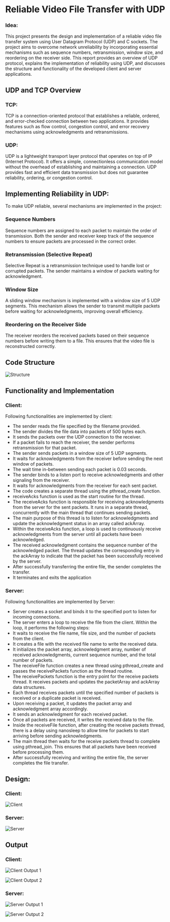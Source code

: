 # Reliable Video File Transfer with UDP


### Idea:
This project presents the design and implementation of a reliable video file transfer system using User Datagram Protocol (UDP) and C sockets. The project aims to overcome network unreliability by incorporating essential mechanisms such as sequence numbers, retransmission, window size, and reordering on the receiver side. This report provides an overview of UDP protocol, explains the implementation of reliability using UDP, and discusses the structure and functionality of the developed client and server applications.

## UDP and TCP Overview

### TCP:
TCP is a connection-oriented protocol that establishes a reliable, ordered, and error-checked connection between two applications. It provides features such as flow control, congestion control, and error recovery mechanisms using acknowledgments and retransmissions.
### UDP:
UDP is a lightweight transport layer protocol that operates on top of IP (Internet Protocol). It offers a simple, connectionless communication model without the overhead of establishing and maintaining a connection. UDP provides fast and efficient data transmission but does not guarantee reliability, ordering, or congestion control.
## Implementing Reliability in UDP:
To make UDP reliable, several mechanisms are implemented in the project:

### 	Sequence Numbers
Sequence numbers are assigned to each packet to maintain the order of transmission. Both the sender and receiver keep track of the sequence numbers to ensure packets are processed in the correct order.

### 	Retransmission (Selective Repeat)
Selective Repeat is a retransmission technique used to handle lost or corrupted packets. The sender maintains a window of packets waiting for acknowledgment. 

### 	Window Size
A sliding window mechanism is implemented with a window size of 5 UDP segments. This mechanism allows the sender to transmit multiple packets before waiting for acknowledgments, improving overall efficiency.

### 	Reordering on the Receiver Side
The receiver reorders the received packets based on their sequence numbers before writing them to a file. This ensures that the video file is reconstructed correctly.

## Code Structure
![Structure](https://github.com/MSunaam/Reliable-UDP/blob/main/Resources/structure.png)
## Functionality and Implementation
### Client:
Following functionalities are implemented by client:
* The sender reads the file specified by the filename provided.
*	The sender divides the file data into packets of 500 bytes each.
*	It sends the packets over the UDP connection to the receiver.
*	If a packet fails to reach the receiver, the sender performs retransmission for that packet.
*	The sender sends packets in a window size of 5 UDP segments.
*	It waits for acknowledgments from the receiver before sending the next window of packets.
*	The wait time in-between sending each packet is 0.03 seconds.
*	The sender binds to a listen port to receive acknowledgments and other signaling from the receiver.
*	It waits for acknowledgments from the receiver for each sent packet.
*	The code creates a separate thread using the pthread_create function. 
*	receiveAcks function is used as the start routine for the thread. 
*	The receiveAcks function is responsible for receiving acknowledgments from the server for the sent packets. It runs in a separate thread, concurrently with the main thread that continues sending packets.
*	The main purpose of this thread is to listen for acknowledgments and update the acknowledgment status in an array called ackArray.
*	Within the receiveAcks function, a loop is used to continuously receive acknowledgments from the server until all packets have been acknowledged.
*	The received acknowledgment contains the sequence number of the acknowledged packet. The thread updates the corresponding entry in the ackArray to indicate that the packet has been successfully received by the server.
*	After successfully transferring the entire file, the sender completes the transfer.
*	It terminates and exits the application

### Server:
Following functionalities are implemented by Server:

*	Server creates a socket and binds it to the specified port to listen for incoming connections.
*	The server enters a loop to receive the file from the client. Within the loop, it performs the following steps:
*	It waits to receive the file name, file size, and the number of packets from the client.
*	It creates a file with the received file name to write the received data.
*	It initializes the packet array, acknowledgment array, number of received acknowledgments, current sequence number, and the total number of packets.
*	The receiveFile function creates a new thread using pthread_create and passes the receivePackets function as the thread routine. 
*	The receivePackets function is the entry point for the receive packets thread. It receives packets and updates the packetArray and ackArray data structures.
*	Each thread receives packets until the specified number of packets is received or a duplicate packet is received.
*	Upon receiving a packet, it updates the packet array and acknowledgment array accordingly.
*	It sends an acknowledgment for each received packet.
*	Once all packets are received, it writes the received data to the file.
*	Inside the receiveFile function, after creating the receive packets thread, there is a delay using nanosleep to allow time for packets to start arriving before sending acknowledgments.
*	The main thread then waits for the receive packets thread to complete using pthread_join. This ensures that all packets have been received before processing them.
*	After successfully receiving and writing the entire file, the server completes the file transfer.


## Design:
### Client:
![Client](https://github.com/MSunaam/Reliable-UDP/blob/main/Design/Client.png)
### Server:
![Server](https://github.com/MSunaam/Reliable-UDP/blob/main/Design/Server.png)

## Output

### Client:
![Client Output 1](https://github.com/MSunaam/Reliable-UDP/blob/main/Resources/client1.png)

![Client Output 2](https://github.com/MSunaam/Reliable-UDP/blob/main/Resources/client2.png)
### Server:
![Server Output 1](https://github.com/MSunaam/Reliable-UDP/blob/main/Resources/server1.png)

![Server Output 2](https://github.com/MSunaam/Reliable-UDP/blob/main/Resources/server2.png)
